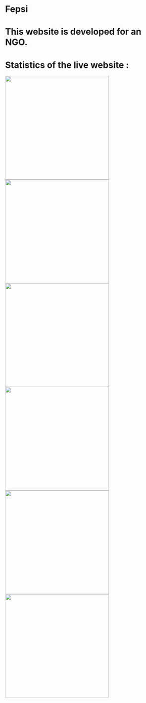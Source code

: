 # Fepsi 
# This website is developed for an NGO.

# Statistics of the live website :


<p float="left">
 
<img src="https://github.com/techschneiderrr/Fepsi/blob/master/assets/img/readme_imgs/1.jpg" width="335">  
<img src="https://github.com/techschneiderrr/Fepsi/blob/master/assets/img/readme_imgs/2.jpg" width="335"> 
<img src="https://github.com/techschneiderrr/Fepsi/blob/master/assets/img/readme_imgs/3.jpg" width="335">
<img src="https://github.com/techschneiderrr/Fepsi/blob/master/assets/img/readme_imgs/4.jpg" width="335">
<img src="https://github.com/techschneiderrr/Fepsi/blob/master/assets/img/readme_imgs/5.jpg" width="335">
<img src="https://github.com/techschneiderrr/Fepsi/blob/master/assets/img/readme_imgs/6.jpg" width="335">
 
</p>
